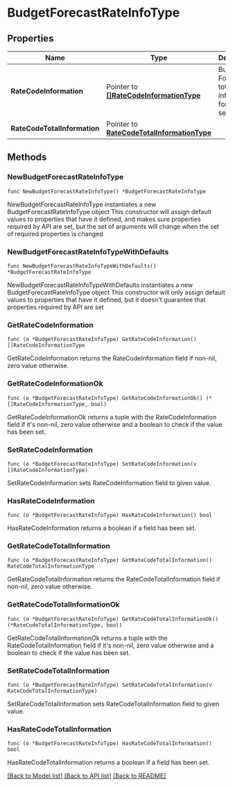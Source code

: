 # BudgetForecastRateInfoType

## Properties

Name | Type | Description | Notes
------------ | ------------- | ------------- | -------------
**RateCodeInformation** | Pointer to [**[]RateCodeInformationType**](RateCodeInformationType.md) | Budget Forecast totals information for Rate segment. | [optional] 
**RateCodeTotalInformation** | Pointer to [**RateCodeTotalInformationType**](RateCodeTotalInformationType.md) |  | [optional] 

## Methods

### NewBudgetForecastRateInfoType

`func NewBudgetForecastRateInfoType() *BudgetForecastRateInfoType`

NewBudgetForecastRateInfoType instantiates a new BudgetForecastRateInfoType object
This constructor will assign default values to properties that have it defined,
and makes sure properties required by API are set, but the set of arguments
will change when the set of required properties is changed

### NewBudgetForecastRateInfoTypeWithDefaults

`func NewBudgetForecastRateInfoTypeWithDefaults() *BudgetForecastRateInfoType`

NewBudgetForecastRateInfoTypeWithDefaults instantiates a new BudgetForecastRateInfoType object
This constructor will only assign default values to properties that have it defined,
but it doesn't guarantee that properties required by API are set

### GetRateCodeInformation

`func (o *BudgetForecastRateInfoType) GetRateCodeInformation() []RateCodeInformationType`

GetRateCodeInformation returns the RateCodeInformation field if non-nil, zero value otherwise.

### GetRateCodeInformationOk

`func (o *BudgetForecastRateInfoType) GetRateCodeInformationOk() (*[]RateCodeInformationType, bool)`

GetRateCodeInformationOk returns a tuple with the RateCodeInformation field if it's non-nil, zero value otherwise
and a boolean to check if the value has been set.

### SetRateCodeInformation

`func (o *BudgetForecastRateInfoType) SetRateCodeInformation(v []RateCodeInformationType)`

SetRateCodeInformation sets RateCodeInformation field to given value.

### HasRateCodeInformation

`func (o *BudgetForecastRateInfoType) HasRateCodeInformation() bool`

HasRateCodeInformation returns a boolean if a field has been set.

### GetRateCodeTotalInformation

`func (o *BudgetForecastRateInfoType) GetRateCodeTotalInformation() RateCodeTotalInformationType`

GetRateCodeTotalInformation returns the RateCodeTotalInformation field if non-nil, zero value otherwise.

### GetRateCodeTotalInformationOk

`func (o *BudgetForecastRateInfoType) GetRateCodeTotalInformationOk() (*RateCodeTotalInformationType, bool)`

GetRateCodeTotalInformationOk returns a tuple with the RateCodeTotalInformation field if it's non-nil, zero value otherwise
and a boolean to check if the value has been set.

### SetRateCodeTotalInformation

`func (o *BudgetForecastRateInfoType) SetRateCodeTotalInformation(v RateCodeTotalInformationType)`

SetRateCodeTotalInformation sets RateCodeTotalInformation field to given value.

### HasRateCodeTotalInformation

`func (o *BudgetForecastRateInfoType) HasRateCodeTotalInformation() bool`

HasRateCodeTotalInformation returns a boolean if a field has been set.


[[Back to Model list]](../README.md#documentation-for-models) [[Back to API list]](../README.md#documentation-for-api-endpoints) [[Back to README]](../README.md)


